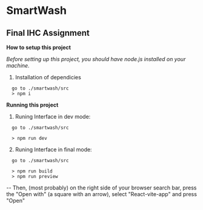 # SmartWash
## Final IHC Assignment

**How to setup this project**

*Before setting up this project, you should have node.js installed on your machine.*

1. Installation of dependicies

```
  go to ./smartwash/src
  > npm i
```
 
**Running this project**

1. Runing Interface in dev mode:
```
  go to ./smartwash/src

  > npm run dev
```

2. Runing Interface in final mode:

```
  go to ./smartwash/src

  > npm run build
  > npm run preview
```
-- Then, (most probably) on the right side of your browser search bar, press the "Open with" (a square with an arrow), select "React-vite-app" and press "Open"
